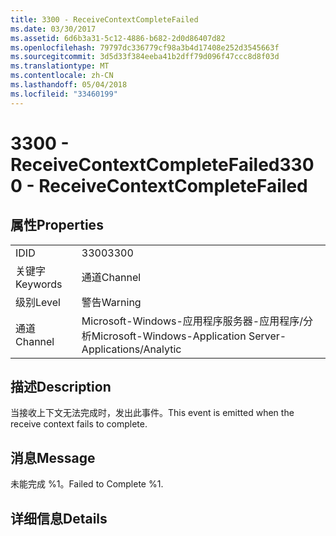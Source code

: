 ```yaml
---
title: 3300 - ReceiveContextCompleteFailed
ms.date: 03/30/2017
ms.assetid: 6d6b3a31-5c12-4886-b682-2d0d86407d82
ms.openlocfilehash: 79797dc336779cf98a3b4d17408e252d3545663f
ms.sourcegitcommit: 3d5d33f384eeba41b2dff79d096f47ccc8d8f03d
ms.translationtype: MT
ms.contentlocale: zh-CN
ms.lasthandoff: 05/04/2018
ms.locfileid: "33460199"
---
```

# <a name="3300---receivecontextcompletefailed"></a><span data-ttu-id="bd7ef-102">3300 - ReceiveContextCompleteFailed</span><span class="sxs-lookup"><span data-stu-id="bd7ef-102">3300 - ReceiveContextCompleteFailed</span></span>
## <a name="properties"></a><span data-ttu-id="bd7ef-103">属性</span><span class="sxs-lookup"><span data-stu-id="bd7ef-103">Properties</span></span>  
  
|||  
|-|-|  
|<span data-ttu-id="bd7ef-104">ID</span><span class="sxs-lookup"><span data-stu-id="bd7ef-104">ID</span></span>|<span data-ttu-id="bd7ef-105">3300</span><span class="sxs-lookup"><span data-stu-id="bd7ef-105">3300</span></span>|  
|<span data-ttu-id="bd7ef-106">关键字</span><span class="sxs-lookup"><span data-stu-id="bd7ef-106">Keywords</span></span>|<span data-ttu-id="bd7ef-107">通道</span><span class="sxs-lookup"><span data-stu-id="bd7ef-107">Channel</span></span>|  
|<span data-ttu-id="bd7ef-108">级别</span><span class="sxs-lookup"><span data-stu-id="bd7ef-108">Level</span></span>|<span data-ttu-id="bd7ef-109">警告</span><span class="sxs-lookup"><span data-stu-id="bd7ef-109">Warning</span></span>|  
|<span data-ttu-id="bd7ef-110">通道</span><span class="sxs-lookup"><span data-stu-id="bd7ef-110">Channel</span></span>|<span data-ttu-id="bd7ef-111">Microsoft-Windows-应用程序服务器-应用程序/分析</span><span class="sxs-lookup"><span data-stu-id="bd7ef-111">Microsoft-Windows-Application Server-Applications/Analytic</span></span>|  
  
## <a name="description"></a><span data-ttu-id="bd7ef-112">描述</span><span class="sxs-lookup"><span data-stu-id="bd7ef-112">Description</span></span>  
 <span data-ttu-id="bd7ef-113">当接收上下文无法完成时，发出此事件。</span><span class="sxs-lookup"><span data-stu-id="bd7ef-113">This event is emitted when the receive context fails to complete.</span></span>  
  
## <a name="message"></a><span data-ttu-id="bd7ef-114">消息</span><span class="sxs-lookup"><span data-stu-id="bd7ef-114">Message</span></span>  
 <span data-ttu-id="bd7ef-115">未能完成 %1。</span><span class="sxs-lookup"><span data-stu-id="bd7ef-115">Failed to Complete %1.</span></span>  
  
## <a name="details"></a><span data-ttu-id="bd7ef-116">详细信息</span><span class="sxs-lookup"><span data-stu-id="bd7ef-116">Details</span></span>
